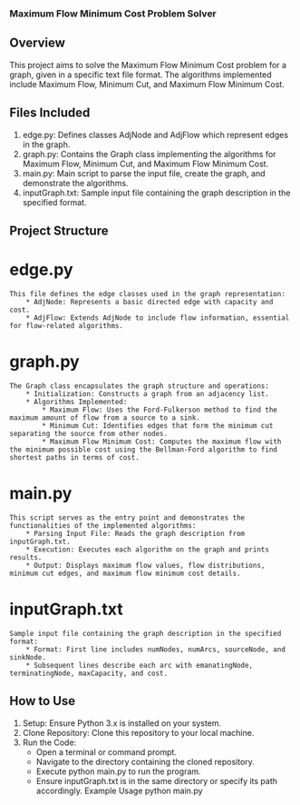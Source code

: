 ###  Maximum Flow Minimum Cost Problem Solver

## Overview
This project aims to solve the Maximum Flow Minimum Cost problem for a graph, given in a specific text file format. The algorithms implemented include Maximum Flow, Minimum Cut, and Maximum Flow Minimum Cost.

## Files Included
1. edge.py: Defines classes AdjNode and AdjFlow which represent edges in the graph.
2. graph.py: Contains the Graph class implementing the algorithms for Maximum Flow, Minimum Cut, and Maximum Flow Minimum Cost.
3. main.py: Main script to parse the input file, create the graph, and demonstrate the algorithms.
4. inputGraph.txt: Sample input file containing the graph description in the specified format.


## Project Structure
# edge.py
    This file defines the edge classes used in the graph representation:
        * AdjNode: Represents a basic directed edge with capacity and cost.
        * AdjFlow: Extends AdjNode to include flow information, essential for flow-related algorithms.

# graph.py
    The Graph class encapsulates the graph structure and operations:
        * Initialization: Constructs a graph from an adjacency list.
        * Algorithms Implemented:
            * Maximum Flow: Uses the Ford-Fulkerson method to find the maximum amount of flow from a source to a sink.
            * Minimum Cut: Identifies edges that form the minimum cut separating the source from other nodes.
            * Maximum Flow Minimum Cost: Computes the maximum flow with the minimum possible cost using the Bellman-Ford algorithm to find shortest paths in terms of cost.

# main.py
    This script serves as the entry point and demonstrates the functionalities of the implemented algorithms:
        * Parsing Input File: Reads the graph description from inputGraph.txt.
        * Execution: Executes each algorithm on the graph and prints results.
        * Output: Displays maximum flow values, flow distributions, minimum cut edges, and maximum flow minimum cost details.

# inputGraph.txt
    Sample input file containing the graph description in the specified format:
        * Format: First line includes numNodes, numArcs, sourceNode, and sinkNode.
        * Subsequent lines describe each arc with emanatingNode, terminatingNode, maxCapacity, and cost.

## How to Use
1. Setup: Ensure Python 3.x is installed on your system.
2. Clone Repository: Clone this repository to your local machine.
3. Run the Code:
    * Open a terminal or command prompt.
    * Navigate to the directory containing the cloned repository.
    * Execute python main.py to run the program.
    * Ensure inputGraph.txt is in the same directory or specify its path accordingly.
Example Usage
    python main.py